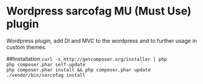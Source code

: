 # Wordpress sarcofag MU (Must Use) plugin
Wordpress plugin, add DI and MVC to the wordpress 
and to further usage in custom themes.

##Installation
`curl -s http://getcomposer.org/installer | php`<br/>
`php composer.phar self-update`<br/>
`php composer.phar install && php composer.phar update`<br/>
`./vendor/bin/sarcofag install`<br/>

